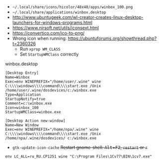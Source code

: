 * `~/.local/share/icons/hicolor/48x48/apps/winbox_100.png`
* `~/.local/share/applications/winbox.desktop`
* http://www.ubuntugeek.com/wl-creator-creates-linux-desktop-launchers-for-windows-programs.html
* https://www.nirsoft.net/utils/iconsext.html
* https://convertico.com/ico-to-png/
* Wrong icon when running: https://ubuntuforums.org/showthread.php?t=2360326
    * Run `xprop WM_CLASS`
    * Set `StartupWMClass` correctly

winbox.desktop
```
[Desktop Entry]
Name=Winbox
Exec=env WINEPREFIX="/home/user/.wine" wine C:\\\\windows\\\\command\\\\start.exe /Unix /home/user/.wine/dosdevices/c:/winbox.exe
Type=Application
StartupNotify=true
Comment=c:\winbox.exe
Icon=winbox_100
StartupWMClass=winbox.exe

[Desktop Action new-window]
Name=New Window
Exec=env WINEPREFIX="/home/npa/.wine" wine C:\\\\windows\\\\command\\\\start.exe /Unix /home/npa/.wine/dosdevices/ c:/winbox.exe
```

* `gtk-update-icon-cache` ~~Restart gnome-shell: <kbd>Alt</kbd>+<kbd>F2</kbd>, `restart` or `r`~~

```shell
env LC_ALL=ru_RU.CP1251 wine "C:\Program Files\1Cv77\BIN\1cv7.exe"
```
